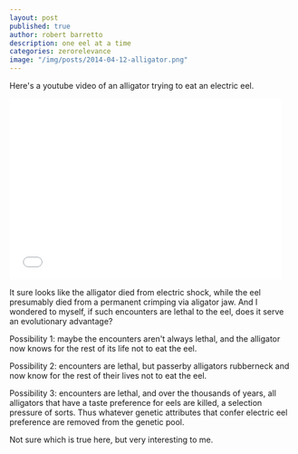 ```yaml
---
layout: post
published: true
author: robert barretto
description: one eel at a time
categories: zerorelevance
image: "/img/posts/2014-04-12-alligator.png"
---
```


Here's a youtube video of an alligator trying to eat an electric eel.

<iframe width="480" height="320" src="//www.youtube.com/embed/d01wLnN689g" frameborder="0" allowfullscreen></iframe>

It sure looks like the alligator died from electric shock, while the eel presumably died from a permanent crimping via aligator jaw.  And I wondered to myself, if such encounters are lethal to the eel, does it serve an evolutionary advantage?

Possibility 1: maybe the encounters aren't always lethal, and the alligator now knows for the rest of its life not to eat the eel.

Possibility 2: encounters are lethal, but passerby alligators rubberneck and now know for the rest of their lives not to eat the eel.

Possibility 3: encounters are lethal, and over the thousands of years, all alligators that have a taste preference for eels are killed, a selection pressure of sorts. Thus whatever genetic attributes that confer electric eel preference are removed from the genetic pool.

Not sure which is true here, but very interesting to me.
